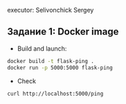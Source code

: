 executor: Selivonchick Sergey

## Задание 1: Docker image
* Build and launch:
```bash
docker build -t flask-ping .
docker run -p 5000:5000 flask-ping
```
* Сheck
```bash
curl http://localhost:5000/ping
```
